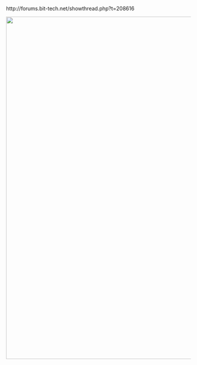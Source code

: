 <p>http://forums.bit-tech.net/showthread.php?t=208616</p>
<p><img src="http://modders.com.pl/wp-content/uploads/30pin_lvdc.jpg" alt="" width="1095" height="932" /></p>
